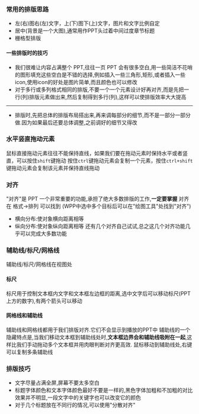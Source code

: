 ### 常用的排版思路
* 左(右)图右(左)文字，上(下)图下(上)文字，图片和文字比例自定
* 居中(背景是一个大图),通常用作PPT头过着中间过度章节标题
* 栅格型排版

#### 一些排版时的技巧
* 我们很难让内容占满整个 PPT,往往一页 PPT 会有很多空白,用一些简洁不花哨的图形填充这些空白是不错的选择,例如插入一些三角形,矩形,或者插入一些icon,使用icon的好处是图片简单,而且颜色也可以修改
* 对于多行或多列格式相同的排版,不要一个一个元素设计好再对齐,而是先把一行(列)排版元素做出来,然后复制得到多行(列),这样可以使排版效率大大提高
-------------
* 排版时,先把总体的排版布局搭出来,再来调每部分的细节,而不是一部分一部分做.因为如果最后还要总体调整,之前调好的细节又得改

### 水平竖直拖动元素
鼠标直接拖动元素往往不能保持直线，如果我们要在拖动元素时保持水平或者竖直，可以按住`shift`键拖动
按住`ctrl`键拖动元素会复制一个元素，按住`ctrl+shift`键拖动元素会复制该元素并保持直线拖动

### 对齐
"对齐"是 PPT 一个非常重要的功能,承担了绝大多数排版的工作,**一定要掌握**
对齐在 格式->排列 可以找到 (WPP中选中多个目标后可以在"绘图工具"处找到"对齐")
* 横向分布:使对象横向距离相等
* 纵向分布:使对象纵向距离相等
还有几个对齐自己试试,总之这几个对齐功能几乎可以完成大多数功能

### 辅助线/标尺/网格线
辅助线/标尺/网格线在视图处
#### 标尺
标尺用于控制文本框内文字和文本框左边框的距离,选中文字后可以移动标尺(PPT上方的数字),有两个箭头可以移动
#### 网格线和辅助线
辅助线和网格线都用于我们排版对齐.它们不会显示到播放的PPT中
辅助线的一个隐藏特点是,当我们移动文本框到辅助线处时,**文本框边界会和辅助线吸附在一起**,这样比我们手动拖动多个文本框并用肉眼判断对齐更高效.
鼠标移动到辅助线处,右键可以复制多条辅助线

### 排版技巧
* 文字尽量占满全屏,屏幕不要太多空白
* 标题字体颜色和文本字体颜色最好不要是一样的,黑色字体加粗和不加粗的对比效果并不明显,一段文字中的关键字也可以改变它的颜色
* 对于几个标题放在不同行的情况,可以使用"分散对齐"

